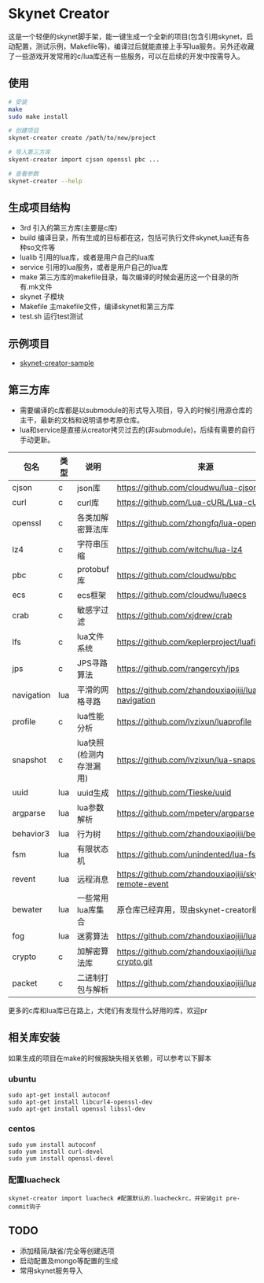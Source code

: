 # Skynet Creator
这是一个轻便的skynet脚手架，能一键生成一个全新的项目(包含引用skynet，启动配置，测试示例，Makefile等)，编译过后就能直接上手写lua服务。另外还收藏了一些游戏开发常用的c/lua库还有一些服务，可以在后续的开发中按需导入。

## 使用
```sh
# 安装
make
sudo make install

# 创建项目
skynet-creator create /path/to/new/project

# 导入第三方库
skyent-creator import cjson openssl pbc ...

# 查看参数
skynet-creator --help
```

## 生成项目结构
+ 3rd 引入的第三方库(主要是c库)
+ build 编译目录，所有生成的目标都在这，包括可执行文件skynet,lua还有各种so文件等
+ lualib 引用的lua库，或者是用户自己的lua库
+ service 引用的lua服务，或者是用户自己的lua库
+ make 第三方库的makefile目录，每次编译的时候会遍历这一个目录的所有.mk文件
+ skynet 子模块
+ Makefile 主makefile文件，编译skynet和第三方库
+ test.sh 运行test测试
## 示例项目
+ [skynet-creator-sample](https://github.com/zhandouxiaojiji/skynet-creator-sample)

## 第三方库
+ 需要编译的c库都是以submodule的形式导入项目，导入的时候引用源仓库的主干，最新的文档和说明请参考原仓库。
+ lua和service是直接从creator拷贝过去的(非submodule)，后续有需要的自行手动更新。

|  包名   | 类型  | 说明 | 来源 |
|  ----  | ----  | ---- | ---- |
| cjson | c | json库 | https://github.com/cloudwu/lua-cjson |
| curl | c | curl库 | https://github.com/Lua-cURL/Lua-cURLv3 |
| openssl | c | 各类加解密算法库 | https://github.com/zhongfq/lua-openssl |
| lz4 | c | 字符串压缩 | https://github.com/witchu/lua-lz4 |
| pbc | c | protobuf库 | https://github.com/cloudwu/pbc |
| ecs | c | ecs框架 | https://github.com/cloudwu/luaecs |
| crab | c | 敏感字过滤 | https://github.com/xjdrew/crab |
| lfs | c | lua文件系统 | https://github.com/keplerproject/luafilesystem |
| jps | c | JPS寻路算法 | https://github.com/rangercyh/jps |
| navigation | lua | 平滑的网格寻路 | https://github.com/zhandouxiaojiji/lua-navigation |
| profile | c | lua性能分析 | https://github.com/lvzixun/luaprofile |
| snapshot | c | lua快照(检测内存泄漏用) | https://github.com/lvzixun/lua-snapshot |
| uuid | lua  | uuid生成 | https://github.com/Tieske/uuid |
| argparse | lua | lua参数解析 | https://github.com/mpeterv/argparse |
| behavior3 | lua | 行为树 | https://github.com/zhandouxiaojiji/behavior3lua |
| fsm | lua | 有限状态机 | https://github.com/unindented/lua-fsm |
| revent | lua | 远程消息 | https://github.com/zhandouxiaojiji/skynet-remote-event |
| bewater | lua | 一些常用lua库集合 | 原仓库已经弃用，现由skynet-creator继续维护 |
| fog | lua | 迷雾算法 | https://github.com/zhandouxiaojiji/lua-fog |
| crypto | c | 加解密算法库 | https://github.com/zhandouxiaojiji/lua-crypto.git |
| packet | c | 二进制打包与解析 | https://github.com/zhandouxiaojiji/lua-packet |

更多的c库和lua库已在路上，大佬们有发现什么好用的库，欢迎pr

## 相关库安装
如果生成的项目在make的时候报缺失相关依赖，可以参考以下脚本
### ubuntu
```shell
sudo apt-get install autoconf
sudo apt-get install libcurl4-openssl-dev
sudo apt-get install openssl libssl-dev
```

### centos
```shell
sudo yum install autoconf
sudo yum install curl-devel
sudo yum install openssl-devel
```

### 配置luacheck
```shell
skynet-creator import luacheck #配置默认的.luacheckrc，并安装git pre-commit钩子
```

## TODO
+ 添加精简/缺省/完全等创建选项
+ 启动配置及mongo等配置的生成
+ 常用skynet服务导入
